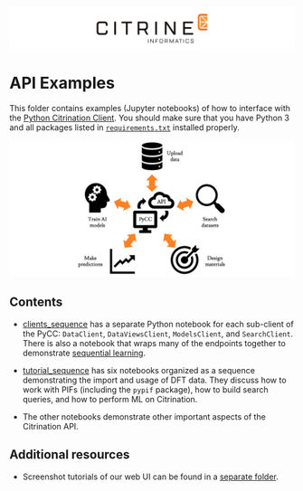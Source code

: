 ![Banner logo](https://raw.githubusercontent.com/CitrineInformatics/community-tools/master/templates/fig/citrine_banner_2.png)

# API Examples
This folder contains examples (Jupyter notebooks) of how to interface with the [Python Citrination Client](http://citrineinformatics.github.io/python-citrination-client/index.html). You should make sure that you have Python 3 and all packages listed in [`requirements.txt`](../requirements.txt) installed properly.

![PyCC capabilities](fig/pycc_capabilities.png "PyCC capabilities")

## Contents
* [clients_sequence](clients_sequence) has a separate Python notebook for each sub-client of the PyCC: `DataClient`, `DataViewsClient`, `ModelsClient`, and `SearchClient`. There is also a notebook that wraps many of the endpoints together to demonstrate [sequential learning](https://citrine.io/platform/sequential-learning/).

* [tutorial_sequence](tutorial_sequence) has six notebooks organized as a sequence demonstrating the import and usage of DFT data. They discuss how to work with PIFs (including the `pypif` package), how to build search queries, and how to perform ML on Citrination.

* The other notebooks demonstrate other important aspects of the Citrination API.

## Additional resources

* Screenshot tutorials of our web UI can be found in a [separate folder](../citrination_ui_examples).
